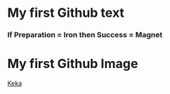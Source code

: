 # My first Github text

### If Preparation = Iron then Success = Magnet

# My first Github Image
[Keka](scope.png)
